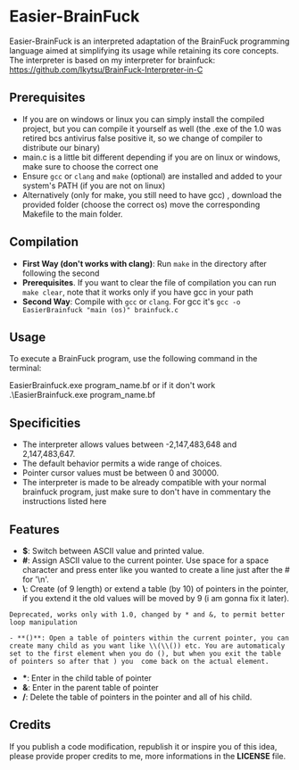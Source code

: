 # Easier-BrainFuck

Easier-BrainFuck is an interpreted adaptation of the BrainFuck programming language aimed at simplifying its usage while retaining its core concepts. The interpreter is based on my interpreter for brainfuck: https://github.com/Ikytsu/BrainFuck-Interpreter-in-C

## Prerequisites
- If you are on windows or linux you can simply install the compiled project, but you can compile it yourself as well (the .exe of the 1.0 was retired bcs antivirus false positive it, so we change of compiler to distribute our binary)
- main.c is a little bit different depending if you are on linux or windows, make sure to choose the correct one
- Ensure `gcc` or `clang` and `make` (optional) are installed and added to your system's PATH (if you are not on linux)
- Alternatively (only for make, you still need to have gcc) , download the provided folder (choose the correct os) move the corresponding Makefile to the main folder.

## Compilation

- **First Way (don't works with clang)**: Run `make` in the directory after following the second
- **Prerequisites**. If you want to clear the file of compilation you can run `make clear`, note that it works only if you have gcc in your path
- **Second Way**: Compile with `gcc` or `clang`. For gcc it's `gcc -o EasierBrainfuck "main (os)" brainfuck.c`

## Usage

To execute a BrainFuck program, use the following command in the terminal:

EasierBrainfuck.exe program_name.bf
or if it don't work
.\EasierBrainfuck.exe program_name.bf

## Specificities

- The interpreter allows values between -2,147,483,648 and 2,147,483,647.
- The default behavior permits a wide range of choices.
- Pointer cursor values must be between 0 and 30000.
- The interpreter is made to be already compatible with your normal brainfuck program, just make sure to don't have in commentary the instructions listed here
  
## Features

- **$**: Switch between ASCII value and printed value.
- **#**: Assign ASCII value to the current pointer. Use space for a space character and press enter like you wanted to create a line just after the # for '\n'.
- **\\**: Create (of 9 length) or extend a table (by 10) of pointers in the pointer, if you extend it the old values will be moved by 9 (i am gonna fix it later).

`Deprecated, works only with 1.0, changed by * and &, to permit better loop manipulation`

`- **()**: Open a table of pointers within the current pointer, you can create many child as you want like \\(\\()) etc. You are automaticaly set to the first element when you do (), but when you exit the table of pointers so after that ) you 
come back on the actual element.`
- **\***: Enter in the child table of pointer
- **&**: Enter in the parent table of pointer
- **/**: Delete the table of pointers in the pointer and all of his child.

## Credits

If you publish a code modification, republish it or inspire you of this idea, please provide proper credits to me, more informations in the **LICENSE** file.
